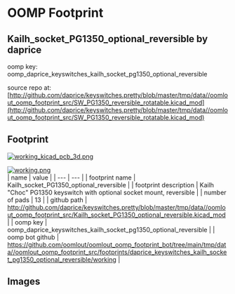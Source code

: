 # OOMP Footprint  
## Kailh_socket_PG1350_optional_reversible  by daprice  
  
oomp key: oomp_daprice_keyswitches_kailh_socket_pg1350_optional_reversible  
  
source repo at: [http://github.com/daprice/keyswitches.pretty/blob/master/tmp/data//oomlout_oomp_footprint_src/SW_PG1350_reversible_rotatable.kicad_mod](http://github.com/daprice/keyswitches.pretty/blob/master/tmp/data//oomlout_oomp_footprint_src/SW_PG1350_reversible_rotatable.kicad_mod)  
## Footprint  
  
[![working_kicad_pcb_3d.png](working_kicad_pcb_3d_600.png)](working_kicad_pcb_3d.png)  
  
[![working.png](working_600.png)](working.png)  
| name | value | 
| --- | --- | 
| footprint name | Kailh_socket_PG1350_optional_reversible | 
| footprint description | Kailh "Choc" PG1350 keyswitch with optional socket mount, reversible | 
| number of pads | 13 | 
| github path | http://github.com/daprice/keyswitches.pretty/blob/master/tmp/data//oomlout_oomp_footprint_src/Kailh_socket_PG1350_optional_reversible.kicad_mod | 
| oomp key | oomp_daprice_keyswitches_kailh_socket_pg1350_optional_reversible | 
| oomp bot github | https://github.com/oomlout/oomlout_oomp_footprint_bot/tree/main/tmp/data//oomlout_oomp_footprint_src/footprints/daprice_keyswitches_kailh_socket_pg1350_optional_reversible/working | 
## Images  
